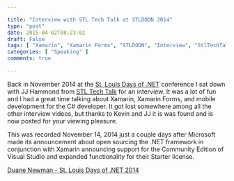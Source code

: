 ```yaml
---

title: "Interview with STL Tech Talk at STLDODN 2014"
type: "post"
date: 2015-04-02T08:23:02
draft: False
tags: [ "Xamarin", "Xamarin Forms", "STLDODN", "Interview", "StlTechTalk" ]
categories: [ "Speaking" ]
comments: true

---
```


<p>Back in November 2014 at the <a href="http://stldodn.com/" target="_blank">St. Louis Days of .NET</a> conference I sat down with JJ Hammond from <a href="http://stltechtalk.com/" target="_blank">STL Tech Talk</a> for an interview. It was a lot of fun and I had a great time talking about Xamarin, Xamarin.Forms, and mobile development for the C# developer. It got lost somewhere among all the other interview videos, but thanks to Kevin and JJ it is was found and is now posted for your viewing pleasure. </p>  <p>This was recorded November 14, 2014 just a couple days after Microsoft made its announcement about open sourcing the .NET framework in conjunction with Xamarin announcing support for the Community Edition of Visual Studio and expanded functionality for their Starter license.</p>  <p><a title="Duane Newman - St. Louis Days of .NET 2014" href="https://www.youtube.com/watch?v=z6YSNvWQJfU&amp;feature=youtu.be" target="_blank">Duane Newman - St. Louis Days of .NET 2014</a></p>

